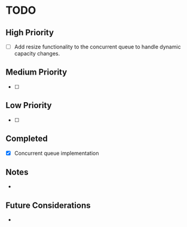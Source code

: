 # TODO

## High Priority
- [ ] Add resize functionality to the concurrent queue to handle dynamic capacity changes.

## Medium Priority
- [ ] 

## Low Priority
- [ ] 

## Completed
- [x] Concurrent queue implementation

## Notes
- 

## Future Considerations
- 